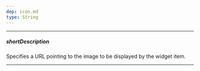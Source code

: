```yaml
---
dep: icon.md
type: String
---
```

---
##### shortDescription
Specifies a URL pointing to the image to be displayed by the widget item.

---

